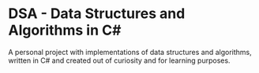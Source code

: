 # DSA - Data Structures and Algorithms in C#

A personal project with implementations of data structures and algorithms, written in C# and created out of curiosity and for learning purposes.